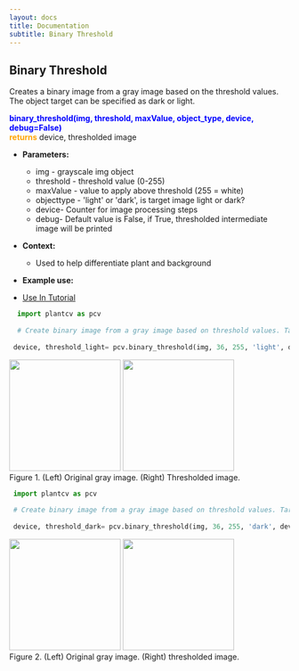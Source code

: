```yaml
---
layout: docs
title: Documentation
subtitle: Binary Threshold
---
```


## Binary Threshold

Creates a binary image from a gray image based on the threshold values. The object target can be specified as dark or light.

<font color='blue'><b>binary\_threshold(img, threshold, maxValue, object\_type, device, debug=False)</b></font><br>
<font color='orange'><b>returns</b></font> device, thresholded image

- **Parameters:**   
  - img - grayscale img object
  - threshold - threshold value (0-255)
  - maxValue - value to apply above threshold (255 = white)
  - objecttype - 'light' or 'dark', is target image light or dark?
  - device- Counter for image processing steps
  - debug- Default value is False, if True, thresholded intermediate image will be printed 

- **Context:**  
  - Used to help differentiate plant and background

- **Example use:**  

 - [Use In Tutorial](http://plantcv.danforthcenter.org/pages/documentation/function_docs/vis_tutorial.html)
 
  ```python
    import plantcv as pcv
    
    # Create binary image from a gray image based on threshold values. Targeting light objects in the image.
    
   device, threshold_light= pcv.binary_threshold(img, 36, 255, 'light', device, debug=True)
  ```
  <a href="{{site.baseurl}}/img/documentation_images/binary_threshold/1_hsv_saturation.png" target="_blank"><img src="{{site.baseurl}}/img/documentation_images/binary_threshold/1_hsv_saturation.png" width="200"></a>   <a href="{{site.baseurl}}/img/documentation_images/binary_threshold/2_binary_threshold36.png" target="_blank"><img src="{{site.baseurl}}/img/documentation_images/binary_threshold/2_binary_threshold36.png" width="200"></a><br>
  Figure 1. (Left) Original gray image. (Right) Thresholded image.  

   ```python
    import plantcv as pcv
    
    # Create binary image from a gray image based on threshold values. Targeting dark objects in the image.
    
    device, threshold_dark= pcv.binary_threshold(img, 36, 255, 'dark', device, debug=True)
  ```  
  <a href="{{site.baseurl}}/img/documentation_images/binary_threshold/1_hsv_saturation.png" target="_blank"><img src="{{site.baseurl}}/img/documentation_images/binary_threshold/1_hsv_saturation.png" width="200"></a>   <a href="{{site.baseurl}}/img/documentation_images/binary_threshold/2_binary_threshold36_inv.png" target="_blank"><img src="{{site.baseurl}}/img/documentation_images/binary_threshold/2_binary_threshold36_inv.png" width="200"></a><br>
  Figure 2. (Left) Original gray image. (Right) thresholded image.  

   
